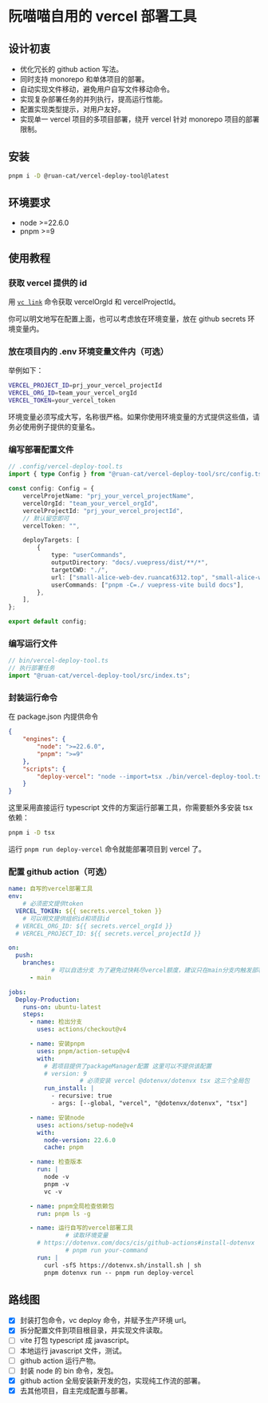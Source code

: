 # 阮喵喵自用的 vercel 部署工具

## 设计初衷

- 优化冗长的 github action 写法。
- 同时支持 monorepo 和单体项目的部署。
- 自动实现文件移动，避免用户自写文件移动命令。
- 实现复杂部署任务的并列执行，提高运行性能。
- 配置实现类型提示，对用户友好。
- 实现单一 vercel 项目的多项目部署，绕开 vercel 针对 monorepo 项目的部署限制。

## 安装

```bash
pnpm i -D @ruan-cat/vercel-deploy-tool@latest
```

## 环境要求

- node >=22.6.0
- pnpm >=9

## 使用教程

### 获取 vercel 提供的 id

用 [`vc link`](https://vercel.com/guides/how-can-i-use-github-actions-with-vercel) 命令获取 vercelOrgId 和 vercelProjectId。

你可以明文地写在配置上面，也可以考虑放在环境变量，放在 github secrets 环境变量内。

### 放在项目内的 .env 环境变量文件内（可选）

举例如下：

```bash
VERCEL_PROJECT_ID=prj_your_vercel_projectId
VERCEL_ORG_ID=team_your_vercel_orgId
VERCEL_TOKEN=your_vercel_token
```

环境变量必须写成大写，名称很严格。如果你使用环境变量的方式提供这些值，请务必使用例子提供的变量名。

### 编写部署配置文件

```ts
// .config/vercel-deploy-tool.ts
import { type Config } from "@ruan-cat/vercel-deploy-tool/src/config.ts";

const config: Config = {
	vercelProjetName: "prj_your_vercel_projectName",
	vercelOrgId: "team_your_vercel_orgId",
	vercelProjectId: "prj_your_vercel_projectId",
	// 默认留空即可
	vercelToken: "",

	deployTargets: [
		{
			type: "userCommands",
			outputDirectory: "docs/.vuepress/dist/**/*",
			targetCWD: "./",
			url: ["small-alice-web-dev.ruancat6312.top", "small-alice-web.ruan-cat.com"],
			userCommands: ["pnpm -C=./ vuepress-vite build docs"],
		},
	],
};

export default config;
```

### 编写运行文件

```ts
// bin/vercel-deploy-tool.ts
// 执行部署任务
import "@ruan-cat/vercel-deploy-tool/src/index.ts";
```

### 封装运行命令

在 package.json 内提供命令

```json
{
	"engines": {
		"node": ">=22.6.0",
		"pnpm": ">=9"
	},
	"scripts": {
		"deploy-vercel": "node --import=tsx ./bin/vercel-deploy-tool.ts"
	}
}
```

这里采用直接运行 typescript 文件的方案运行部署工具，你需要额外多安装 tsx 依赖：

```bash
pnpm i -D tsx
```

运行 `pnpm run deploy-vercel` 命令就能部署项目到 vercel 了。

### 配置 github action（可选）

```yaml
name: 自写的vercel部署工具
env:
	# 必须密文提供token
  VERCEL_TOKEN: ${{ secrets.vercel_token }}
	# 可以明文提供组织id和项目id
  # VERCEL_ORG_ID: ${{ secrets.vercel_orgId }}
  # VERCEL_PROJECT_ID: ${{ secrets.vercel_projectId }}

on:
  push:
    branches:
			# 可以自选分支 为了避免过快耗尽vercel额度，建议只在main分支内触发部署
      - main

jobs:
  Deploy-Production:
    runs-on: ubuntu-latest
    steps:
      - name: 检出分支
        uses: actions/checkout@v4

      - name: 安装pnpm
        uses: pnpm/action-setup@v4
        with:
          # 若项目提供了packageManager配置 这里可以不提供该配置
          # version: 9
					# 必须安装 vercel @dotenvx/dotenvx tsx 这三个全局包
          run_install: |
            - recursive: true
            - args: [--global, "vercel", "@dotenvx/dotenvx", "tsx"]

      - name: 安装node
        uses: actions/setup-node@v4
        with:
          node-version: 22.6.0
          cache: pnpm

      - name: 检查版本
        run: |
          node -v
          pnpm -v
          vc -v

      - name: pnpm全局检查依赖包
        run: pnpm ls -g

      - name: 运行自写的vercel部署工具
				# 读取环境变量
        # https://dotenvx.com/docs/cis/github-actions#install-dotenvx
				# pnpm run your-command
        run: |
          curl -sfS https://dotenvx.sh/install.sh | sh
          pnpm dotenvx run -- pnpm run deploy-vercel
```

## 路线图

- [x] 封装打包命令，vc deploy 命令，并赋予生产环境 url。
- [x] 拆分配置文件到项目根目录，并实现文件读取。
- [ ] vite 打包 typescript 成 javascript。
- [ ] 本地运行 javascript 文件，测试。
- [ ] github action 运行产物。
- [ ] 封装 node 的 bin 命令，发包。
- [x] github action 全局安装新开发的包，实现纯工作流的部署。
- [x] 去其他项目，自主完成配置与部署。
